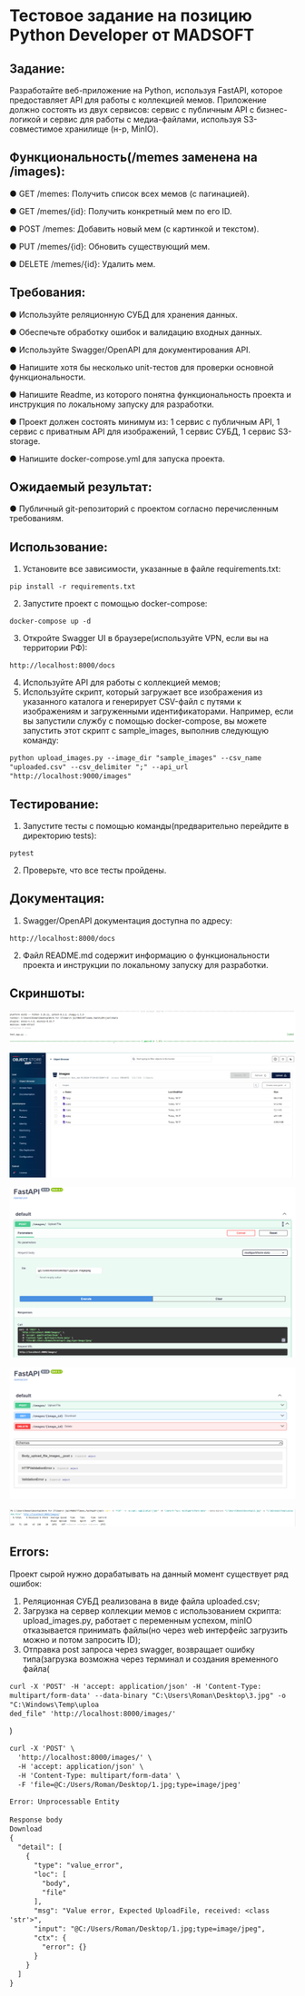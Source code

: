 # Тестовое задание на позицию Python Developer от MADSOFT

## Задание:

Разработайте веб-приложение на Python, используя FastAPI, которое предоставляет API для работы с коллекцией мемов.
Приложение должно состоять из двух сервисов: сервис с публичным API с бизнес-логикой и сервис для работы с
медиа-файлами, используя S3-совместимое хранилище (н-р, MinIO).

## Функциональность(/memes заменена на /images):

● GET /memes: Получить список всех мемов (с пагинацией).

● GET /memes/{id}: Получить конкретный мем по его ID.

● POST /memes: Добавить новый мем (с картинкой и текстом).

● PUT /memes/{id}: Обновить существующий мем.

● DELETE /memes/{id}: Удалить мем.

## Требования:

● Используйте реляционную СУБД для хранения данных.

● Обеспечьте обработку ошибок и валидацию входных данных.

● Используйте Swagger/OpenAPI для документирования API.

● Напишите хотя бы несколько unit-тестов для проверки основной функциональности.

● Напишите Readme, из которого понятна функциональность проекта и инструкция по локальному запуску для разработки.

● Проект должен состоять минимум из: 1 сервис с публичным API, 1 сервис с приватным API для изображений,
1 сервис СУБД, 1 сервис S3-storage.

● Напишите docker-compose.yml для запуска проекта.

## Ожидаемый результат:

● Публичный git-репозиторий с проектом согласно перечисленным требованиям.

## Использование:

1. Установите все зависимости, указанные в файле requirements.txt:
```
pip install -r requirements.txt 
```
2. Запустите проект с помощью docker-compose:
```
docker-compose up -d
```
3. Откройте Swagger UI в браузере(используйте VPN, если вы на территории РФ):
```
http://localhost:8000/docs
```
4. Используйте API для работы с коллекцией мемов;
5. Используйте скрипт, который загружает все изображения из указанного каталога и генерирует CSV-файл с путями к
   изображениям и загруженными идентификаторами. Например, если вы запустили службу с помощью docker-compose,
   вы можете запустить этот скрипт с sample_images, выполнив следующую команду:
```
python upload_images.py --image_dir "sample_images" --csv_name "uploaded.csv" --csv_delimiter ";" --api_url "http://localhost:9000/images"
```

## Тестирование:

1. Запустите тесты с помощью команды(предварительно перейдите в директорию tests):
```
pytest
```
2. Проверьте, что все тесты пройдены.

## Документация:

1. Swagger/OpenAPI документация доступна по адресу:
```
http://localhost:8000/docs
```
2. Файл README.md содержит информацию о функциональности проекта и инструкции по локальному запуску для разработки.

## Скриншоты:

![1.PNG](1.PNG)

![2.PNG](2.PNG)

![3.PNG](3.PNG)

![4.PNG](4.PNG)

![5.PNG](5.PNG)

## Errors:

Проект сырой нужно дорабатывать на данный момент существует ряд ошибок:

1. Реляционная СУБД реализована в виде файла uploaded.csv;
2. Загрузка на сервер коллекции мемов с использованием скрипта: upload_images.py, работает с переменным успехом,
   minIO отказывается принимать файлы(но через web интерфейс загрузить можно и потом запросить ID);
3. Отправка post запроса через swagger, возвращает ошибку типа(загрузка возможна через терминал и создания 
временного файла(
``` 
curl -X 'POST' -H 'accept: application/json' -H 'Content-Type: multipart/form-data' --data-binary "C:\Users\Roman\Desktop\3.jpg" -o "C:\Windows\Temp\uploa
ded_file" 'http://localhost:8000/images/'
```
)

```
curl -X 'POST' \
  'http://localhost:8000/images/' \
  -H 'accept: application/json' \
  -H 'Content-Type: multipart/form-data' \
  -F 'file=@C:/Users/Roman/Desktop/1.jpg;type=image/jpeg'
```
```
Error: Unprocessable Entity

Response body
Download
{
  "detail": [
    {
      "type": "value_error",
      "loc": [
        "body",
        "file"
      ],
      "msg": "Value error, Expected UploadFile, received: <class 'str'>",
      "input": "@C:/Users/Roman/Desktop/1.jpg;type=image/jpeg",
      "ctx": {
        "error": {}
      }
    }
  ]
}
```

